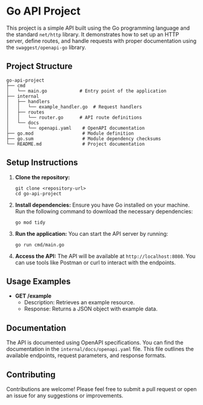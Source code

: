 # Go API Project

This project is a simple API built using the Go programming language and the standard `net/http` library. It demonstrates how to set up an HTTP server, define routes, and handle requests with proper documentation using the `swaggest/openapi-go` library.

## Project Structure

```
go-api-project
├── cmd
│   └── main.go            # Entry point of the application
├── internal
│   ├── handlers
│   │   └── example_handler.go  # Request handlers
│   ├── routes
│   │   └── router.go      # API route definitions
│   └── docs
│       └── openapi.yaml    # OpenAPI documentation
├── go.mod                  # Module definition
├── go.sum                  # Module dependency checksums
└── README.md               # Project documentation
```

## Setup Instructions

1. **Clone the repository:**
   ```
   git clone <repository-url>
   cd go-api-project
   ```

2. **Install dependencies:**
   Ensure you have Go installed on your machine. Run the following command to download the necessary dependencies:
   ```
   go mod tidy
   ```

3. **Run the application:**
   You can start the API server by running:
   ```
   go run cmd/main.go
   ```

4. **Access the API:**
   The API will be available at `http://localhost:8080`. You can use tools like Postman or curl to interact with the endpoints.

## Usage Examples

- **GET /example**
  - Description: Retrieves an example resource.
  - Response: Returns a JSON object with example data.

## Documentation

The API is documented using OpenAPI specifications. You can find the documentation in the `internal/docs/openapi.yaml` file. This file outlines the available endpoints, request parameters, and response formats.

## Contributing

Contributions are welcome! Please feel free to submit a pull request or open an issue for any suggestions or improvements.